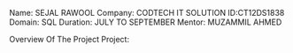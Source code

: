 Name: SEJAL RAWOOL
Company: CODTECH IT SOLUTION
ID:CT12DS1838
Domain: SQL
Duration: JULY TO SEPTEMBER
Mentor: MUZAMMIL AHMED

Overview Of The Project
Project:

